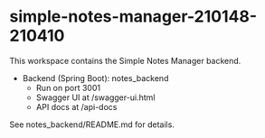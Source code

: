 # simple-notes-manager-210148-210410

This workspace contains the Simple Notes Manager backend.

- Backend (Spring Boot): notes_backend
  - Run on port 3001
  - Swagger UI at /swagger-ui.html
  - API docs at /api-docs

See notes_backend/README.md for details.